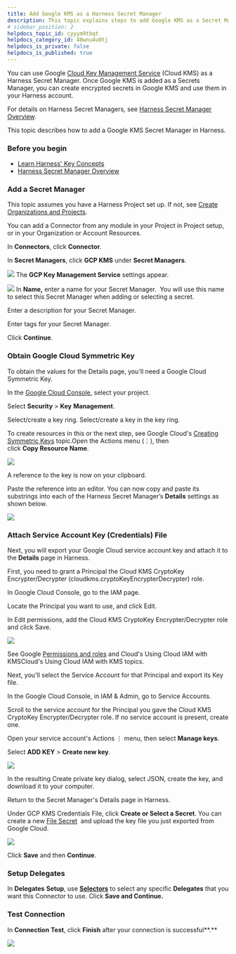 ```yaml
---
title: Add Google KMS as a Harness Secret Manager
description: This topic explains steps to add Google KMS as a Secret Manager.
# sidebar_position: 2
helpdocs_topic_id: cyyym9tbqt
helpdocs_category_id: 48wnu4u0tj
helpdocs_is_private: false
helpdocs_is_published: true
---
```


You can use Google [Cloud Key Management Service](https://cloud.google.com/security-key-management) (Cloud KMS) as a Harness Secret Manager. Once Google KMS is added as a Secrets Manager, you can create encrypted secrets in Google KMS and use them in your Harness account.

For details on Harness Secret Managers, see [Harness Secret Manager Overview](../6_Security/1-harness-secret-manager-overview.md).

This topic describes how to add a Google KMS Secret Manager in Harness.

### Before you begin

* [Learn Harness' Key Concepts](https://docs.harness.io/article/hv2758ro4e-learn-harness-key-concepts)
* [Harness Secret Manager Overview](../6_Security/1-harness-secret-manager-overview.md)

### Add a Secret Manager

This topic assumes you have a Harness Project set up. If not, see [Create Organizations and Projects](../1_Organizations-and-Projects/2-create-an-organization.md).

You can add a Connector from any module in your Project in Project setup, or in your Organization or Account Resources.

In **Connectors**, click **Connector**.

In **Secret Managers**, click **GCP KMS** under **Secret Managers**.

![](./static/add-google-kms-secrets-manager-63.png)
The **GCP Key Management Service** settings appear.

![](./static/add-google-kms-secrets-manager-64.png)
In **Name,** enter a name for your Secret Manager.  You will use this name to select this Secret Manager when adding or selecting a secret.

Enter a description for your Secret Manager.

Enter tags for your Secret Manager.

Click **Continue**.

### Obtain Google Cloud Symmetric Key

To obtain the values for the Details page, you'll need a Google Cloud Symmetric Key.

In the [Google Cloud Console](https://console.cloud.google.com/), select your project.

Select **Security** > **Key** **Management**.

Select/create a key ring. Select/create a key in the key ring.

To create resources in this or the next step, see Google Cloud's [Creating Symmetric Keys](https://cloud.google.com/kms/docs/creating-keys) topic.Open the Actions menu (⋮), then click **Copy Resource Name**.

![](./static/add-google-kms-secrets-manager-65.png)

A reference to the key is now on your clipboard.

Paste the reference into an editor. You can now copy and paste its substrings into each of the Harness Secret Manager’s **Details** settings as shown below.

![](./static/add-google-kms-secrets-manager-66.png)

### Attach Service Account Key (Credentials) File

Next, you will export your Google Cloud service account key and attach it to the **Details** page in Harness.

First, you need to grant a Principal the Cloud KMS CryptoKey Encrypter/Decrypter (cloudkms.cryptoKeyEncrypterDecrypter) role.

In Google Cloud Console, go to the IAM page.

Locate the Principal you want to use, and click Edit.

In Edit permissions, add the Cloud KMS CryptoKey Encrypter/Decrypter role and click Save.

![](./static/add-google-kms-secrets-manager-67.png)

See Google [Permissions and roles](https://cloud.google.com/kms/docs/reference/permissions-and-roles) and Cloud's Using Cloud IAM with KMSCloud's Using Cloud IAM with KMS topics.

Next, you'll select the Service Account for that Principal and export its Key file.

In the Google Cloud Console, in IAM & Admin, go to Service Accounts.

Scroll to the service account for the Principal you gave the Cloud KMS CryptoKey Encrypter/Decrypter role. If no service account is present, create one.

Open your service account's Actions ⋮ menu, then select **Manage keys**.

Select **ADD KEY** > **Create new key**.

![](./static/add-google-kms-secrets-manager-68.png)

In the resulting Create private key dialog, select JSON, create the key, and download it to your computer.

Return to the Secret Manager's Details page in Harness.

Under GCP KMS Credentials File, click **Create or Select a Secret**. You can create a new [File Secret](./3-add-file-secrets.md)  and upload the key file you just exported from Google Cloud.

![](./static/add-google-kms-secrets-manager-69.png)

Click **Save** and then **Continue**.

### Setup Delegates

In **Delegates** **Setup**, use [**Selectors**](../2_Delegates/delegate-guide/select-delegates-with-selectors.md#option-select-a-delegate-for-a-connector-using-tags) to select any specific **Delegates** that you want this Connector to use. Click **Save and Continue.**

### Test Connection

In **Connection** **Test**, click **Finish** after your connection is successful**.**

![](./static/add-google-kms-secrets-manager-70.png)